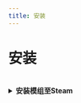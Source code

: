 ```yaml
---
title: 安装
---
```


# 安装

<br>
<details>
<summary><b>安装模组至</font>Steam</font></b></summary>

1. 先找到你想安装的模组，比如 `TONEX.zip`

2. 下载完成后，打开压缩包，其窗口禁止在后台

3. 找到你安装的 Among Us根目录。例如，如果你在 Steam 上拥有该游戏，那么你可以右键单击游戏库中的游戏，选择 "管理"，最后选择 "浏览本地文件"。<br>
![image](/Image/SteamGetFolder.png)

4. 然后把压缩包里面的所有文件解压至 Among Us 根目录

5. 在 Among Us 文件夹中运行 `Among Us.exe`。第一次运行时，模组设置文件可能需要一些时间。如果出现黑屏，只需等待几分钟。加载完成后，你应该会弹出 TONEX 新闻。如果你没有看到任何有关 TONEX 的信息，请仔细检查你的文件是否都在同一个文件夹中。

</details>
<br>